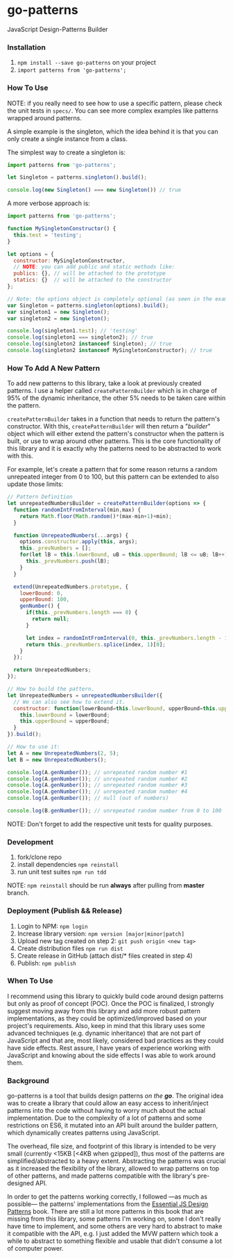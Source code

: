 # go-patterns
JavaScript Design-Patterns Builder

### Installation

1. `npm install --save go-patterns` on your project
2. `import patterns from 'go-patterns';`

### How To Use

NOTE: if you really need to see how to use a specific pattern, please check the unit tests in `specs/`. You can see more complex examples like patterns wrapped around patterns.

A simple example is the singleton, which the idea behind it is that you can only create a single instance from a class.

The simplest way to create a singleton is:

```js
import patterns from 'go-patterns';

let Singleton = patterns.singleton().build();

console.log(new Singleton() === new Singleton()) // true
```

A more verbose approach is:

```js
import patterns from 'go-patterns';

function MySingletonConstructor() {
  this.test = 'testing';
}

let options = {
  constructor: MySingletonConstructor,
  // NOTE: you can add public and static methods like:
  publics: {}, // will be attached to the prototype
  statics: {}  // will be attached to the constructor
};

// Note: the options object is completely optional (as seen in the example above).
var Singleton = patterns.singleton(options).build();
var singleton1 = new Singleton();
var singleton2 = new Singleton();

console.log(singleton1.test); // 'testing'
console.log(singleton1 === singleton2); // true
console.log(singleton2 instanceof Singleton); // true
console.log(singleton2 instanceof MySingletonConstructor); // true
```

### How To Add A New Pattern

To add new patterns to this library, take a look at previously created patterns. I use a helper called `createPatternBuilder` which is in charge of 95% of the dynamic inheritance, the other 5% needs to be taken care within the pattern.

`createPatternBuilder` takes in a function that needs to return the pattern's constructor. With this, `createPatternBuilder` will then return a "_builder_" object which will either extend the pattern's constructor when the pattern is built, or use to wrap around other patterns. This is the core functionality of this library and it is exactly why the patterns need to be abstracted to work with this.

For example, let's create a pattern that for some reason returns a random unrepeated integer from 0 to 100, but this pattern can be extended to also update those limits:

```js
// Pattern Definition
let unrepeatedNumbersBuilder = createPatternBuilder(options => {
  function randomIntFromInterval(min,max) {
    return Math.floor(Math.random()*(max-min+1)+min);
  }

  function UnrepeatedNumbers(...args) {
    options.constructor.apply(this, args);
    this._prevNumbers = [];
    for(let lB = this.lowerBound, uB = this.upperBound; lB <= uB; lB++) {
      this._prevNumbers.push(lB);
    }
  }

  extend(UnrepeatedNumbers.prototype, {
    lowerBound: 0,
    upperBound: 100,
    genNumber() {
      if(this._prevNumbers.length === 0) {
        return null;
      }

      let index = randomIntFromInterval(0, this._prevNumbers.length - 1);
      return this._prevNumbers.splice(index, 1)[0];
    }
  });

  return UnrepeatedNumbers;
});

// How to build the pattern.
let UnrepeatedNumbers = unrepeatedNumbersBuilder({
  // We can also see how to extend it.
  constructor: function(lowerBound=this.lowerBound, upperBound=this.upperBound) {
    this.lowerBound = lowerBound;
    this.upperBound = upperBound;
  }
}).build();

// How to use it:
let A = new UnrepeatedNumbers(2, 5);
let B = new UnrepeatedNumbers();

console.log(A.genNumber()); // unrepeated random number #1
console.log(A.genNumber()); // unrepeated random number #2
console.log(A.genNumber()); // unrepeated random number #3
console.log(A.genNumber()); // unrepeated random number #4
console.log(A.genNumber()); // null (out of numbers)

console.log(B.genNumber()); // unrepeated random number from 0 to 100
```

NOTE: Don't forget to add the respective unit tests for quality purposes.

### Development

1. fork/clone repo
2. install dependencies `npm reinstall`
3. run unit test suites `npm run tdd`

NOTE: `npm reinstall` should be run **always** after pulling from **master** branch.

### Deployment (Publish && Release)

1. Login to NPM: `npm login`
2. Increase library version: `npm version [major|minor|patch]`
3. Upload new tag created on step 2: `git push origin <new tag>`
4. Create distribution files `npm run dist`
5. Create release in GitHub (attach dist/* files created in step 4)
6. Publish: `npm publish`

### When To Use

I recommend using this library to quickly build code around design patterns but only as proof of concept (POC). Once the POC is finalized, I strongly suggest moving away from this library and add more robust pattern implementations, as they could be optimized/improved based on your project's requirements. Also, keep in mind that this library uses some advanced techniques (e.g. dynamic inheritance) that are not part of JavaScript and that are, most likely, considered bad practices as they could have side effects. Rest assure, I have years of experience working with JavaScript and knowing about the side effects I was able to work around them.

### Background

go-patterns is a tool that builds design patterns _on the **go**_. The original idea was to create a library that could allow an easy access to inherit/inject patterns into the code without having to worry much about the actual implementation. Due to the complexity of a lot of patterns and some restrictions on ES6, it mutated into an API built around the builder pattern, which dynamically creates patterns using JavaScript.

The overhead, file size, and footprint of this library is intended to be very small (currently <15KB [<4KB when gzipped]), thus most of the patterns are simplified/abstracted to a heavy extent. Abstracting the patterns was crucial as it increased the flexibility of the library, allowed to wrap patterns on top of other patterns, and made patterns compatible with the library's pre-designed API.

In order to get the patterns working correctly, I followed —as much as possible— the patterns' implementations from the [Essential JS Design Patterns](https://addyosmani.com/resources/essentialjsdesignpatterns/book/) book. There are still a lot more patterns in this book that are missing from this library, some patterns I'm working on, some I don't really have time to implement, and some others are very hard to abstract to make it compatible with the API, e.g. I just added the MVW pattern which took a while to abstract to something flexible and usable that didn't consume a lot of computer power.
